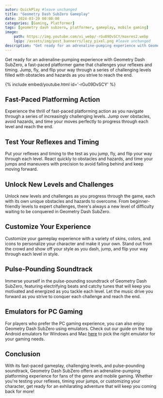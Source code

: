 ```yaml
---
autor: QuickPlay #leave unchanged
title: "Geometry Dash SubZero Gameplay"
date: 2024-03-20 00:00:00
categories: [Gaming, Platformer]
tags: [geometry dash subzero, platformer, gameplay, mobile gaming]
image: 
    path: https://img.youtube.com/vi_webp/-rGu09DvSCY/maxres2.webp 
    lqip: /assets/img/post_bannerrs/lazy_pixel.png #leave unchanged
description: "Get ready for an adrenaline-pumping experience with Geometry Dash SubZero, a fast-paced platformer game that challenges your reflexes and timing. Jump, fly, and flip your way through a series of challenging levels filled with obstacles and hazards as you strive to reach the end. Discover its addictive gameplay, pulse-pounding soundtrack, and how to conquer each level in this thrilling platformer adventure."
---
```


Get ready for an adrenaline-pumping experience with Geometry Dash SubZero, a fast-paced platformer game that challenges your reflexes and timing. Jump, fly, and flip your way through a series of challenging levels filled with obstacles and hazards as you strive to reach the end.

{% include embed/youtube.html id='-rGu09DvSCY' %}

## Fast-Paced Platforming Action
Experience the thrill of fast-paced platforming action as you navigate through a series of increasingly challenging levels. Jump over obstacles, avoid hazards, and time your moves perfectly to progress through each level and reach the end.

## Test Your Reflexes and Timing
Put your reflexes and timing to the test as you jump, fly, and flip your way through each level. React quickly to obstacles and hazards, and time your jumps and maneuvers with precision to avoid falling behind and keep moving forward.

## Unlock New Levels and Challenges
Unlock new levels and challenges as you progress through the game, each with its own unique obstacles and hazards to overcome. From beginner-friendly levels to expert challenges, there's always a new level of difficulty waiting to be conquered in Geometry Dash SubZero.

## Customize Your Experience
Customize your gameplay experience with a variety of skins, colors, and icons to personalize your character and make it your own. Stand out from the crowd and show off your style as you dash, jump, and flip your way through each level in style.

## Pulse-Pounding Soundtrack
Immerse yourself in the pulse-pounding soundtrack of Geometry Dash SubZero, featuring electrifying beats and catchy tunes that will keep you motivated and energized as you tackle each level. Let the music drive you forward as you strive to conquer each challenge and reach the end.

## Emulators for PC Gaming
For players who prefer the PC gaming experience, you can also enjoy Geometry Dash SubZero using emulators. Check out our guide on the top Android emulators for Windows and Mac [here](https://quickplaymobile.github.io/posts/Top-10-Best-Android-Emulators-for-Windows-and-Mac/) to pick the right emulator for your gaming needs.

## Conclusion
With its fast-paced gameplay, challenging levels, and pulse-pounding soundtrack, Geometry Dash SubZero offers an adrenaline-pumping platforming experience for fans of the genre and mobile gaming. Whether you're testing your reflexes, timing your jumps, or customizing your character, get ready for an exhilarating adventure that will keep you coming back for more!

